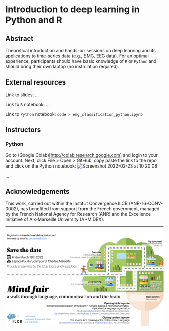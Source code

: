 # Introduction to deep learning in Python and R 

## Abstract

Theoretical introduction and hands-on sessions on deep learning and its applications to time-series data (e.g., EMG, EEG data). For an optimal experience, participants should have basic knowledge of `R` or `Python` and should bring their own laptop (no installation required).

## External resources

Link to slides: ...

Link to `R` notebook: ...

Link to `Python` notebook: `code > emg_classification_python.ipynb`

## Instructors

### Python
Go to (Google Colab)[http://colab.research.google.com] and login to your account. Next, click File > Open > GitHub, copy paste the link to the repo and click on the Python notebook:
<img width="1434" alt="Screenshot 2022-02-23 at 10 20 08" src="https://user-images.githubusercontent.com/10143254/155291296-555db4f8-75b6-433f-86a4-4a81eaefb795.png">

...

## Acknowledgements

This work, carried out within the Institut Convergence ILCB (ANR-16-CONV-0002), has benefited from support from the French government, managed by the French National Agency for Research (ANR) and the Excellence Initiative of Aix-Marseille University (A*MIDEX).

---------------------------------------

<img src="figures/ilcb_poster.png" alt="poster"/>
